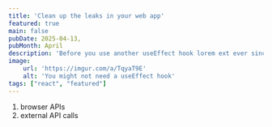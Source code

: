 ```yaml
---
title: 'Clean up the leaks in your web app'
featured: true
main: false 
pubDate: 2025-04-13,
pubMonth: April
description: 'Before you use another useEffect hook lorem ext ever since the 1500s, when an unknown printer took a galley of type and scrambled it to make a type specimen book. It has survived not only five centuries, but also the leap into electronic typesetting, remaining essentially unchanged. It was popularised in the 1960s with the release of Letraset sheets containing Lorem Ipsum passages, and more recently with desktop publishin'
image:
    url: 'https://imgur.com/a/TqyaT9E'
    alt: 'You might not need a useEffect hook'
tags: ["react", "featured"]
---
```


1. browser APIs
2. external API calls